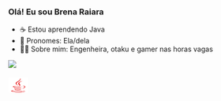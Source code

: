 ### Olá! Eu sou Brena Raiara

- ☕ Estou aprendendo Java
- 🌈 Pronomes: Ela/dela
- 🐱‍👤 Sobre mim: Engenheira, otaku e gamer nas horas vagas
   <div>
<a href="https://github.com/brenaraiara">
<img height="160em" src="https://github-redme-stats.vercel.app/api?username=brenaraiara&show_icons=true&theme=synthwave&include_all_commits=true&count_private=true"/>
</div>

<div style="display: inline_block"><br>
<img align="center"alt="Brena-Java"height="30" width="40" src="https://raw.githubusercontent.com/devicons/devicon/master/icons/java/java-plain.svg">
